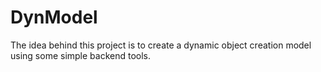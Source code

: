 # DynModel
The idea behind this project is to create a dynamic object creation model using some simple backend tools.
